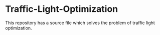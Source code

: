 # Traffic-Light-Optimization
This repository has a source file which solves the problem of traffic light optimization.
